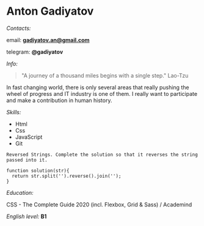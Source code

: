 # Anton Gadiyatov
*Contacts:*

email: **gadiyatov.an@gmail.com**

telegram: **@gadiyatov**

*Info:*
>"A journey of a thousand miles begins with a single step." Lao-Tzu

In fast changing world, there is only several areas that really pushing the wheel of progress and IT industry is one of them.
I really want to participate and make a contribution in human history.

*Skills:*

* Html
* Css
* JavaScript
* Git

```
Reversed Strings. Complete the solution so that it reverses the string passed into it.

function solution(str){
  return str.split('').reverse().join('');  
}

```
*Education:*

CSS - The Complete Guide 2020 (incl. Flexbox, Grid & Sass) / Academind

*English level:* **B1**
